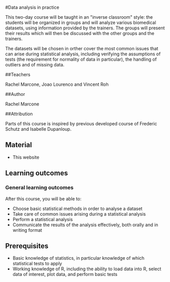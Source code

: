 #Data analysis in practice


This two-day course will be taught in an "inverse classroom" style: the students will be organized in groups and will analyze various biomedical datasets, using information provided by the trainers. The groups will present their results which will then be discussed with the other groups and the trainers.

The datasets will be chosen in orther cover the most common issues that can arise during statistical analysis, including verifying the assumptions of tests (the requirement for normality of data in particular), the handling of outliers and of missing data.


##Teachers

Rachel Marcone, Joao Lourenco and Vincent Roh

##Author 

Rachel Marcone

##Attribution

Parts of this course is inspired by previous developed course of Frederic Schutz and Isabelle Dupanloup.

## Material

* This website

## Learning outcomes

### General learning outcomes

After this course, you will be able to:

* Choose basic statistical methods in order to analyse a dataset
* Take care of common issues arising during a statistical analysis
* Perform a statistical analysis
* Communicate the results of the analysis effectively, both orally and in writing format

## Prerequisites

* Basic knowledge of statistics, in particular knowledge of which statistical tests to apply
* Working knowledge of R, including the ability to load data into R, select data of interest, plot data, and perform basic tests